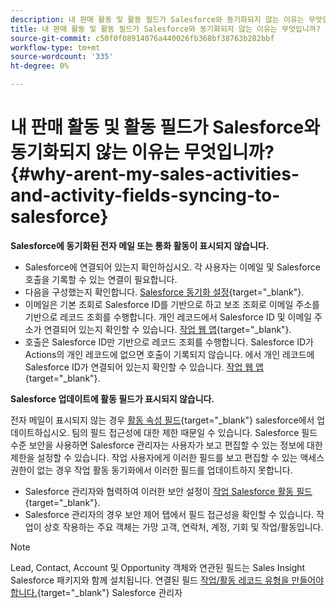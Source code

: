 ```yaml
---
description: 내 판매 활동 및 활동 필드가 Salesforce와 동기화되지 않는 이유는 무엇입니까? - Marketo 문서 - 제품 설명서
title: 내 판매 활동 및 활동 필드가 Salesforce와 동기화되지 않는 이유는 무엇입니까?
source-git-commit: c50f0f08914076a440026fb368bf38763b282bbf
workflow-type: tm+mt
source-wordcount: '335'
ht-degree: 0%

---
```


# 내 판매 활동 및 활동 필드가 Salesforce와 동기화되지 않는 이유는 무엇입니까? {#why-arent-my-sales-activities-and-activity-fields-syncing-to-salesforce}

**Salesforce에 동기화된 전자 메일 또는 통화 활동이 표시되지 않습니다.**

* Salesforce에 연결되어 있는지 확인하십시오. 각 사용자는 이메일 및 Salesforce 호출을 기록할 수 있는 연결이 필요합니다.
* 다음을 구성했는지 확인합니다. [Salesforce 동기화 설정](/help/marketo/product-docs/marketo-sales-insight/actions/crm/salesforce-integration/sync-sales-activities-to-salesforce.md){target="_blank"}.
* 이메일은 기본 조회로 Salesforce ID를 기반으로 하고 보조 조회로 이메일 주소를 기반으로 레코드 조회를 수행합니다. 개인 레코드에서 Salesforce ID 및 이메일 주소가 연결되어 있는지 확인할 수 있습니다. [작업 웹 앱](https://toutapp.com/next#command_center){target="_blank"}.
* 호출은 Salesforce ID만 기반으로 레코드 조회를 수행합니다. Salesforce ID가 Actions의 개인 레코드에 없으면 호출이 기록되지 않습니다. 에서 개인 레코드에 Salesforce ID가 연결되어 있는지 확인할 수 있습니다. [작업 웹 앱](https://toutapp.com/next#command_center){target="_blank"}.

**Salesforce 업데이트에 활동 필드가 표시되지 않습니다.**

전자 메일이 표시되지 않는 경우 [활동 속성 필드](/help/marketo/product-docs/marketo-sales-insight/actions/crm/salesforce-package-configuration/logging-sales-activity-attributes-to-salesforce.md){target="_blank"} salesforce에서 업데이트하십시오. 팀의 필드 접근성에 대한 제한 때문일 수 있습니다. Salesforce 필드 수준 보안을 사용하면 Salesforce 관리자는 사용자가 보고 편집할 수 있는 정보에 대한 제한을 설정할 수 있습니다. 작업 사용자에게 이러한 필드를 보고 편집할 수 있는 액세스 권한이 없는 경우 작업 활동 동기화에서 이러한 필드를 업데이트하지 못합니다.

* Salesforce 관리자와 협력하여 이러한 보안 설정이 [작업 Salesforce 활동 필드](/help/marketo/product-docs/marketo-sales-insight/actions/crm/salesforce-package-configuration/logging-sales-activity-attributes-to-salesforce.md){target="_blank"}.
* Salesforce 관리자의 경우 보안 제어 탭에서 필드 접근성을 확인할 수 있습니다. 작업이 상호 작용하는 주요 객체는 가망 고객, 연락처, 계정, 기회 및 작업/활동입니다.

>[!NOTE]
>
>Lead, Contact, Account 및 Opportunity 객체와 연관된 필드는 Sales Insight Salesforce 패키지와 함께 설치됩니다. 연결된 필드 [작업/활동 레코드 유형을 만들어야 합니다.](/help/marketo/product-docs/marketo-sales-insight/actions/crm/salesforce-package-configuration/logging-sales-activity-attributes-to-salesforce.md){target="_blank"} Salesforce 관리자
